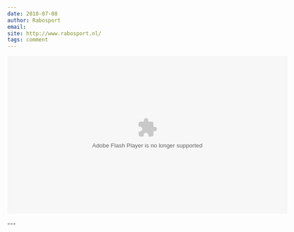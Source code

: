 ```yaml
---
date: 2010-07-08
author: Rabosport
email: 
site: http://www.rabosport.nl/
tags: comment
---
```


<p>
<object width="640" height="360"><param name="movie" value="http://www.rabosport.nl/ply/player.swf?playerreq=0AcVjpkU9BRVYOvVIOlRkzrVzZ6FHtwVxTwV1KVVC"></param><param name="allowFullScreen" value="false"></param><param name="allowscriptaccess" value="always"></param><embed src="http://www.rabosport.nl/ply/player.swf?playerreq=0AcVjpkU9BRVYOvVIOlRkzrVzZ6FHtwVxTwV1KVVC" type="application/x-shockwave-flash" allowscriptaccess="always" allowfullscreen="false" width="640" height="360"></embed></object>
</p>
---